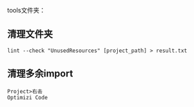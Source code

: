 tools文件夹：

## 清理文件夹
```
lint --check "UnusedResources" [project_path] > result.txt
```

## 清理多余import

```
Project>右击
Optimizi Code
```
